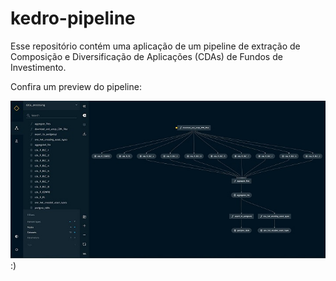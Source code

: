 # kedro-pipeline

Esse repositório contém uma aplicação de um pipeline de extração de Composição e Diversificação de Aplicações (CDAs) de Fundos de Investimento.

Confira um preview do pipeline:  

![preview](https://github.com/ocamposfaria/kedro-pipeline/blob/main/pipeline_preview_last.jpg?raw=true) :)

